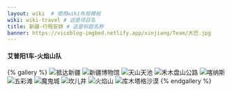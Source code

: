 ```yaml
---
layout: wiki  # 使用wiki布局模板
wiki: wiki-travel # 这是项目名
title: 新疆-行程安排 # 这是标题名称
banner: https://vicoblog-imgbed.netlify.app/xinjiang/Team/大巴.jpg
---
```


#### 艾普阳1车-火焰山队
{% gallery %}
![抵达新疆](https://vicoblog-imgbed.netlify.app/xinjiang/Team/抵达新疆.jpg)
![新疆博物馆](https://vicoblog-imgbed.netlify.app/xinjiang/Team/新疆博物馆.jpg)
![天山天池](https://vicoblog-imgbed.netlify.app/xinjiang/Team/天山天池.jpg)
![禾木盘山公路](https://vicoblog-imgbed.netlify.app/xinjiang/Team/禾木盘山公路.jpg)
![喀纳斯](https://vicoblog-imgbed.netlify.app/xinjiang/Team/喀纳斯.jpg)
![五彩滩](https://vicoblog-imgbed.netlify.app/xinjiang/Team/五彩滩.jpg)
![魔鬼城](https://vicoblog-imgbed.netlify.app/xinjiang/Team/魔鬼城.jpg)
![坎儿井](https://vicoblog-imgbed.netlify.app/xinjiang/Team/坎儿井.jpg)
![火焰山](https://vicoblog-imgbed.netlify.app/xinjiang/Team/火焰山.jpg)
![库木塔格沙漠](https://vicoblog-imgbed.netlify.app/xinjiang/Team/库木塔格沙漠.jpg)
{% endgallery %}
